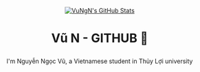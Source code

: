 <p align="center">
       <a href="https://awesome-github-stats.azurewebsites.net/index.html??cardType=github&theme=vue-dark">    <img  alt="VuNgN's GitHub Stats" src="https://awesome-github-stats.azurewebsites.net/user-stats/VuNgN?cardType=github&theme=vue-dark" />  </a>
</p>

<!-- [![My Awesome Stats](https://awesome-github-stats.azurewebsites.net/user-stats/VuNgN?cardType=github&theme=vue-dark)](https://git.io/awesome-stats-card) -->

# <p align="center">Vũ N - GITHUB 👋</p>

<p align="center">I'm Nguyễn Ngọc Vũ, a Vietnamese student in Thủy Lợi university</p>





  
